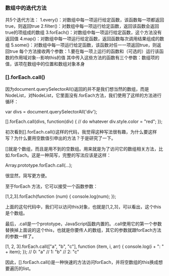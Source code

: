 ### 数组中的迭代方法
共5个迭代方法：
1.every()：对数组中每一项运行给定函数，该函数每一项都返回true，则返回true
2.filter()：对数组中每一项运行给定函数，返回该函数会返回true的项组成的数组
3.forEach()：对数组中每一项运行给定函数，这个方法没有返回值
4.map()：对数组中每一项运行给定函数，返回函数每次调用结果组成的数组
5.some()：对数组中每一项运行给定函数，该函数对任一一项返回true，则返回true
每个方法接收两个参数：1.要在每一项上运行的函数和（可选的）运行该函数的作用域对象--影响this的值
其中传入这些方法的函数有三个参数：数组项的值，该项在数组中的位置和数组对象本身

### [].forEach.call()
因为document.querySelectorAll()返回的并不是我们想当然的数组，而是NodeList，对NodeList，它里面没有.forEach方法，我们使用了这样的方法进行循环：

var divs = document.querySelectorAll('div');

[].forEach.call(divs, function(div) {
  // do whatever
  div.style.color = "red";
});

初次看到[].forEach.call()这样的代码，我觉得这种写法很有趣，为什么要这样写？为什么要用空数值引申出的方法？于是研究了一下。

[]就是个数组，而且是用不到的空数组。用来就是为了访问它的数组相关方法，比如.forEach。这是一种简写，完整的写法应该是这样：

Array.prototype.forEach.call(...);

很显然，简写更方便。

至于forEach 方法，它可以接受一个函数参数：

[1,2,3].forEach(function (num) { console.log(num); });

上面的这句代码中，我们可以访问this对象，也就是[1,2,3]，可以看出，这个this是个数组。

最后，.call是一个prototype，JavaScript函数内置的。.call使用它的第一个参数替换掉上面说的这个this，也就是你要传人的数组，其它的参数就跟forEach方法的参数一样了。

[1, 2, 3].forEach.call(["a", "b", "c"], function (item, i, arr) {
    console.log(i + ": " + item);
});
// 0: "a"
// 1: "b"
// 2: "c"

因此，[].forEach.call()是一种快速的方法访问forEach，并将空数组的this换成想要遍历的list。
